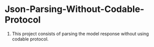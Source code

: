 # Json-Parsing-Without-Codable-Protocol

1) This project consists of parsing the model response without using codable protocol.
